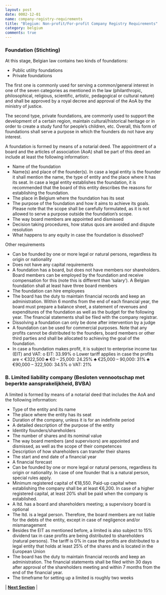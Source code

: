 ```yaml
---
layout: post
date: 0002-12-01
name: company-registry-requirements
title: "Blegium: Non-profit/For-profit Company Registry Requirements"
category: belgium
comments: true
---
```



### Foundation (Stichting)
At this stage, Belgian law contains two kinds of foundations:
- Public utility foundations
- Private foundations

The first one is commonly used for serving a common/general interest in one of the seven categories as mentioned in the law (philanthropic, philosophical, religious, scientific, artistic, pedagogical or cultural nature) and shall be approved by a royal decree and approval of the AoA by the ministry of justice.

The second type, private foundations, are commonly used to support the development of a certain region, maintain cultural/historical heritage or in order to create a study fund for people’s children, etc. Overall, this form of foundations shall serve a purpose in which the founders do not have any interest.

A foundation is formed by means of a notarial deed. The appointment of a board and the articles of association (AoA) shall be part of this deed an include at least the following information:
-	Name of the foundation
-	Name(s) and place of the founder(s). In case a legal entity is the founder it shall mention the name, the type of entity and the place where it has its seat. In case a legal entity establishes the foundation, it is recommended that the board of this entity describes the reasons for establishing the foundation.
-	The place in Belgium where the foundation has its seat
-	The purpose of the foundation and how it aims to achieve its goals. Please note that the scope shall be carefully formulated, as it is not allowed to serve a purpose outside the foundation’s scope.
-	The way board members are appointed and dismissed
-	Decision taking procedures, how status quos are avoided and dispute resolution
-	What happens to any equity in case the foundation is dissolved?

Other requirements
-	Can be founded by one or more legal or natural persons, regardless its origin or nationality
-	Does not have any capital requirements
-	A foundation has a board, but does not have members nor shareholders. Board members can be employed by the foundation and receive compensation for this (note this is different than ‘salary’). A Belgian foundation shall at least have three board members
-	The foundation can hire employees
-	The board has the duty to maintain financial records and keep an administration. Within 6 months from the end of each financial year, the board must prepare a balance sheet, a statement of revenues and expenditures of the foundation as well as the budget for the following year. The financial statements shall be filed with the company registrar.
-	Dissolving a foundation can only be done after intervention by a judge
-	A foundation can be used for commercial purposes. Note that any profits cannot be distributed to the founders, board members or other third parties and shall be allocated to achieving the goal of the foundation.
-	In case a foundation makes profit, it is subject to enterprise income tax (EIT) and VAT:
o	EIT: 33.99%
o	Lower tariff applies in case the profits are < €322,500
♣	€0 – 25,000: 24.25%
♣	€25,000 – 90,000: 31%
♣	€90,000 – 322,500: 34.5%
o	VAT: 21%

### B. Limited liability company (Besloten vennootschap met beperkte aansprakelijkheid, BVBA)
A limited is formed by means of a notarial deed that includes the AoA and the following information:
-	Type of the entity and its name
-	The place where the entity has its seat
-	Duration of the company, unless it is for an indefinite period
-	A detailed description of the purpose of the entity
-	Identity founders/shareholders
-	The number of shares and its nominal value
-	The way board members (and supervisors) are appointed and dismissed, as well as the scope of their competences
-	Description of how shareholders can transfer their shares
-	The start and end date of a financial year
-	A financial forecast
-	Can be founded by one or more legal or natural persons, regardless its origin or nationality. In case of one founder that is a natural person, special rules apply.
-	Minimum registered capital of €18,550. Paid-up capital when establishing the company shall be at least €6,200. In case of a higher registered capital, at least 20% shall be paid when the company is established.
-	A ltd. has a board and shareholders meeting; a supervisory board is optional
-	The ltd. is a legal person. Therefore, the board members are not liable for the debts of the entity, except in case of negligence and/or mismanagement
-	Besides the EIT as mentioned before, a limited is also subject to 15% dividend tax in case profits are being distributed to shareholders (natural persons). The tariff is 0% in case the profits are distributed to a legal entity that holds at least 25% of the shares and is located in the European Union
-	The board has the duty to maintain financial records and keep an administration. The financial statements shall be filed within 30 days after approval of the shareholders meeting and within 7 months from the end of the financial year.
-	The timeframe for setting up a limited is roughly two weeks



| **[Next Section]( https://neo-project.github.io/global-blockchain-compliance-hub//belgium/belgium-team-member-nationality-requirements.html)** |
